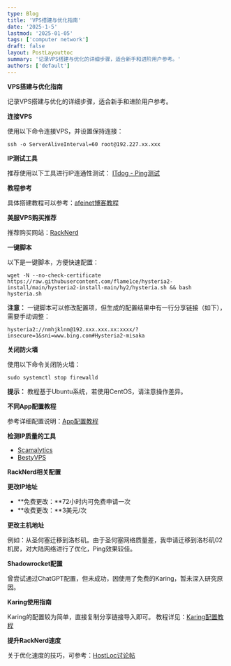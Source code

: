 ```yaml
---
type: Blog
title: 'VPS搭建与优化指南'
date: '2025-1-5'
lastmod: '2025-01-05'
tags: ['computer network']
draft: false
layout: PostLayouttoc
summary: '记录VPS搭建与优化的详细步骤，适合新手和进阶用户参考。'
authors: ['default']
---
```


**VPS搭建与优化指南**

记录VPS搭建与优化的详细步骤，适合新手和进阶用户参考。

**连接VPS**

使用以下命令连接VPS，并设置保持连接：

```
ssh -o ServerAliveInterval=60 root@192.227.xx.xxx
```

**IP测试工具**

推荐使用以下工具进行IP连通性测试：
 [ITdog - Ping测试](https://www.itdog.cn/ping)

**教程参考**

具体搭建教程可以参考：[afeinet博客教程](https://afeinet.blogspot.com/2024/10/24.html?lr=1735987605154)

**美服VPS购买推荐**

推荐购买网站：[RackNerd](https://racknerd.com/)

**一键脚本**

以下是一键脚本，方便快速配置：

```
wget -N --no-check-certificate https://raw.githubusercontent.com/flame1ce/hysteria2-install/main/hysteria2-install-main/hy2/hysteria.sh && bash hysteria.sh
```



**注意：**
 一键脚本可以修改配置项，但生成的配置结果中有一行分享链接（如下），需要手动调整：

```
hysteria2://nmhjklnm@192.xxx.xxx.xx:xxxx/?insecure=1&sni=www.bing.com#Hysteria2-misaka
```

**关闭防火墙**

使用以下命令关闭防火墙：

```
sudo systemctl stop firewalld
```

**提示：**
 教程基于Ubuntu系统，若使用CentOS，请注意操作差异。

**不同App配置教程**

参考详细配置说明：[App配置教程](https://tkstart.com/3237.html)

**检测IP质量的工具**

- [Scamalytics](https://scamalytics.com/)
- [BestyVPS](https://www.bestyvps.com/)

**RackNerd相关配置**

**更改IP地址**

- **免费更改：**72小时内可免费申请一次
- **收费更改：**3美元/次

**更改主机地址**

例如：从圣何塞迁移到洛杉矶。由于圣何塞网络质量差，我申请迁移到洛杉矶02机房，对大陆网络进行了优化，Ping效果较佳。

**Shadowrocket配置**

曾尝试通过ChatGPT配置，但未成功，因使用了免费的Karing，暂未深入研究原因。

**Karing使用指南**

Karing的配置较为简单，直接复制分享链接导入即可。
 教程详见：[Karing配置教程](https://karing.app/faq/#支持哪些平台)

**提升RackNerd速度**

关于优化速度的技巧，可参考：[HostLoc讨论帖](https://hostloc.com/thread-1310271-1-1.html)
